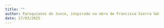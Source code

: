 ```yaml
---
title: ""
author: Paroquianos do Junco, inspirado na obra de Francisca Sierra Gómez, 365 com Jesus de Nazaré
date: 17/03/2025
---
```

